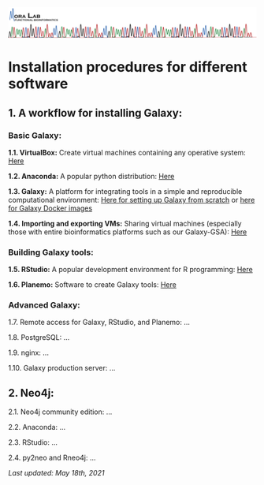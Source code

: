 <img src="https://github.com/mora-lab/mora-lab.github.io/blob/master/picture/MORALAB_Banner.png">

# Installation procedures for different software

## 1. A workflow for installing Galaxy:

### Basic Galaxy:

**1.1. VirtualBox:** Create virtual machines containing any operative system: [Here](https://github.com/mora-lab/installing/tree/main/virtualbox)

**1.2. Anaconda:** A popular python distribution: [Here](https://github.com/mora-lab/installing/tree/main/anaconda)

**1.3. Galaxy:** A platform for integrating tools in a simple and reproducible computational environment: [Here for setting up Galaxy from scratch](https://github.com/mora-lab/installing/tree/main/galaxy) or [here for Galaxy Docker images](https://github.com/mora-lab/installing/tree/main/docker)

**1.4. Importing and exporting VMs:** Sharing virtual machines (especially those with entire bioinformatics platforms such as our Galaxy-GSA): [Here](https://github.com/mora-lab/installing/tree/main/virtualbox_impo_expo)

### Building Galaxy tools:

**1.5. RStudio:** A popular development environment for R programming: [Here](https://github.com/mora-lab/installing/tree/main/rstudio)

**1.6. Planemo:** Software to create Galaxy tools: [Here](https://github.com/mora-lab/installing/tree/main/planemo)

### Advanced Galaxy:

1.7. Remote access for Galaxy, RStudio, and Planemo: ...

1.8. PostgreSQL: ...

1.9. nginx: ...

1.10. Galaxy production server: ...

## 2. Neo4j:

2.1. Neo4j community edition: ...

2.2. Anaconda: ...

2.3. RStudio: ...

2.4. py2neo and Rneo4j: ...
<br>

*Last updated: May 18th, 2021*
